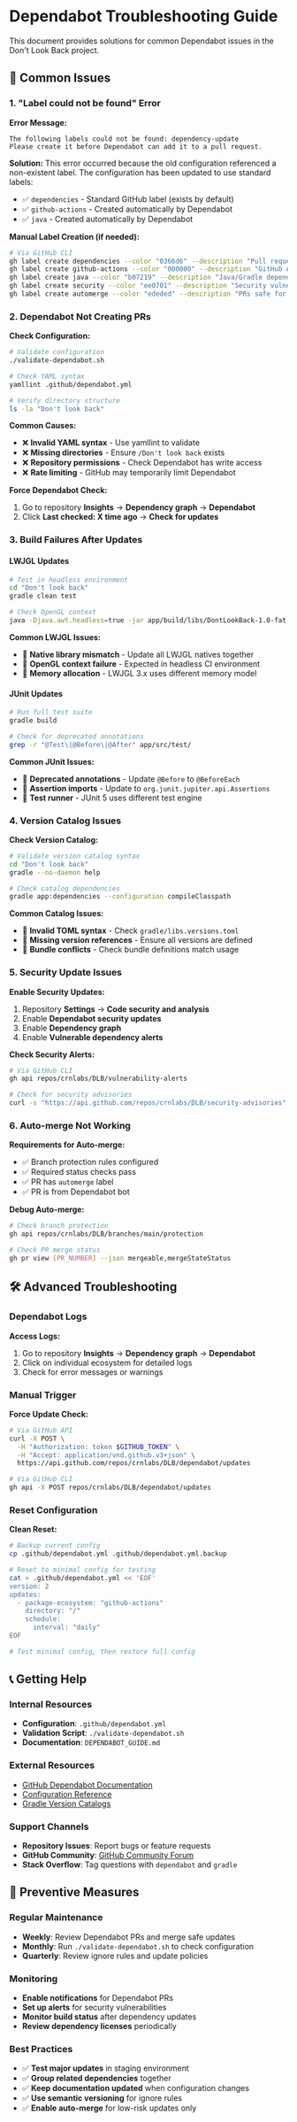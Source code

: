 # Dependabot Troubleshooting Guide

This document provides solutions for common Dependabot issues in the Don't Look Back project.

## 🚨 Common Issues

### 1. "Label could not be found" Error

**Error Message:**
```
The following labels could not be found: dependency-update
Please create it before Dependabot can add it to a pull request.
```

**Solution:**
This error occurred because the old configuration referenced a non-existent label. The configuration has been updated to use standard labels:

- ✅ `dependencies` - Standard GitHub label (exists by default)
- ✅ `github-actions` - Created automatically by Dependabot
- ✅ `java` - Created automatically by Dependabot

**Manual Label Creation (if needed):**
```bash
# Via GitHub CLI
gh label create dependencies --color "0366d6" --description "Pull requests that update a dependency file"
gh label create github-actions --color "000000" --description "GitHub Actions workflow updates"
gh label create java --color "b07219" --description "Java/Gradle dependency updates"
gh label create security --color "ee0701" --description "Security vulnerability fixes"
gh label create automerge --color "ededed" --description "PRs safe for automated merging"
```

### 2. Dependabot Not Creating PRs

**Check Configuration:**
```bash
# Validate configuration
./validate-dependabot.sh

# Check YAML syntax
yamllint .github/dependabot.yml

# Verify directory structure
ls -la "Don't look back"
```

**Common Causes:**
- ❌ **Invalid YAML syntax** - Use yamllint to validate
- ❌ **Missing directories** - Ensure `/Don't look back` exists
- ❌ **Repository permissions** - Check Dependabot has write access
- ❌ **Rate limiting** - GitHub may temporarily limit Dependabot

**Force Dependabot Check:**
1. Go to repository **Insights** → **Dependency graph** → **Dependabot**
2. Click **Last checked: X time ago** → **Check for updates**

### 3. Build Failures After Updates

#### LWJGL Updates
```bash
# Test in headless environment
cd "Don't look back"
gradle clean test

# Check OpenGL context
java -Djava.awt.headless=true -jar app/build/libs/DontLookBack-1.0-fat.jar
```

**Common LWJGL Issues:**
- 🔴 **Native library mismatch** - Update all LWJGL natives together
- 🔴 **OpenGL context failure** - Expected in headless CI environment
- 🔴 **Memory allocation** - LWJGL 3.x uses different memory model

#### JUnit Updates
```bash
# Run full test suite
gradle build

# Check for deprecated annotations
grep -r "@Test\|@Before\|@After" app/src/test/
```

**Common JUnit Issues:**
- 🔴 **Deprecated annotations** - Update `@Before` to `@BeforeEach`
- 🔴 **Assertion imports** - Update to `org.junit.jupiter.api.Assertions`
- 🔴 **Test runner** - JUnit 5 uses different test engine

### 4. Version Catalog Issues

**Check Version Catalog:**
```bash
# Validate version catalog syntax
cd "Don't look back"
gradle --no-daemon help

# Check catalog dependencies
gradle app:dependencies --configuration compileClasspath
```

**Common Catalog Issues:**
- 🔴 **Invalid TOML syntax** - Check `gradle/libs.versions.toml`
- 🔴 **Missing version references** - Ensure all versions are defined
- 🔴 **Bundle conflicts** - Check bundle definitions match usage

### 5. Security Update Issues

**Enable Security Updates:**
1. Repository **Settings** → **Code security and analysis**
2. Enable **Dependabot security updates**
3. Enable **Dependency graph**
4. Enable **Vulnerable dependency alerts**

**Check Security Alerts:**
```bash
# Via GitHub CLI
gh api repos/crnlabs/DLB/vulnerability-alerts

# Check for security advisories
curl -s "https://api.github.com/repos/crnlabs/DLB/security-advisories"
```

### 6. Auto-merge Not Working

**Requirements for Auto-merge:**
- ✅ Branch protection rules configured
- ✅ Required status checks pass
- ✅ PR has `automerge` label
- ✅ PR is from Dependabot bot

**Debug Auto-merge:**
```bash
# Check branch protection
gh api repos/crnlabs/DLB/branches/main/protection

# Check PR merge status
gh pr view [PR_NUMBER] --json mergeable,mergeStateStatus
```

## 🛠️ Advanced Troubleshooting

### Dependabot Logs

**Access Logs:**
1. Go to repository **Insights** → **Dependency graph** → **Dependabot**
2. Click on individual ecosystem for detailed logs
3. Check for error messages or warnings

### Manual Trigger

**Force Update Check:**
```bash
# Via GitHub API
curl -X POST \
  -H "Authorization: token $GITHUB_TOKEN" \
  -H "Accept: application/vnd.github.v3+json" \
  https://api.github.com/repos/crnlabs/DLB/dependabot/updates

# Via GitHub CLI
gh api -X POST repos/crnlabs/DLB/dependabot/updates
```

### Reset Configuration

**Clean Reset:**
```bash
# Backup current config
cp .github/dependabot.yml .github/dependabot.yml.backup

# Reset to minimal config for testing
cat > .github/dependabot.yml << 'EOF'
version: 2
updates:
  - package-ecosystem: "github-actions"
    directory: "/"
    schedule:
      interval: "daily"
EOF

# Test minimal config, then restore full config
```

## 📞 Getting Help

### Internal Resources
- **Configuration**: `.github/dependabot.yml`
- **Validation Script**: `./validate-dependabot.sh`
- **Documentation**: `DEPENDABOT_GUIDE.md`

### External Resources
- [GitHub Dependabot Documentation](https://docs.github.com/en/code-security/dependabot)
- [Configuration Reference](https://docs.github.com/en/code-security/dependabot/dependabot-version-updates/configuration-options-for-the-dependabot.yml-file)
- [Gradle Version Catalogs](https://docs.gradle.org/current/userguide/platforms.html)

### Support Channels
- **Repository Issues**: Report bugs or feature requests
- **GitHub Community**: [GitHub Community Forum](https://github.community/)
- **Stack Overflow**: Tag questions with `dependabot` and `gradle`

## 🔄 Preventive Measures

### Regular Maintenance
- **Weekly**: Review Dependabot PRs and merge safe updates
- **Monthly**: Run `./validate-dependabot.sh` to check configuration
- **Quarterly**: Review ignore rules and update policies

### Monitoring
- **Enable notifications** for Dependabot PRs
- **Set up alerts** for security vulnerabilities
- **Monitor build status** after dependency updates
- **Review dependency licenses** periodically

### Best Practices
- ✅ **Test major updates** in staging environment
- ✅ **Group related dependencies** together
- ✅ **Keep documentation updated** when configuration changes
- ✅ **Use semantic versioning** for ignore rules
- ✅ **Enable auto-merge** for low-risk updates only